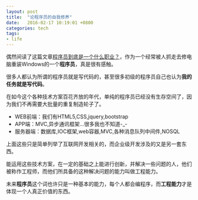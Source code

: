 ```yaml
---
layout: post
title:  "论程序员的自我修养"
date:   2016-02-17 10:19:01 +0800
categories: tech
tags:
- life
---
```


偶然间读了这篇文章[程序员到底是一个什么职业？]，作为一个经常被人抓走去修电脑重装Windows的一个**程序员**，真是很有感触。

很多人都认为所谓的程序员就是写代码的，甚至很多初级的程序员自己也认为**我的任务就是写代码**。

在如今这个各种技术方案百花齐放的年代，单纯的程序员已经没有生存空间了，因为我们不再需要大批量的重复制造轮子了。

- WEB前端：我们有HTML5,CSS,jquery,bootstrap
- APP端：MVC,异步通讯框架...很多我也不知道-_-
- 服务器端：数据库,IOC框架,web容器,MVC,各种消息队列中间件,NOSQL

上面这些只是简单列举了互联网开发相关的，而企业级开发涉及的又是另一套东西。

能运用这些技术方案，在一定的基础之上能进行创新，并解决一些问题的人，他们被称作工程师，而他们所具备的这种解决问题的能力叫做工程能力。

未来**程序员**这个词也许只是一种基本的能力，每个人都会编程序，而**工程能力**才是体现一个人真正价值的东西。



[程序员到底是一个什么职业？]: http://www.admin10000.com/document/7009.html
